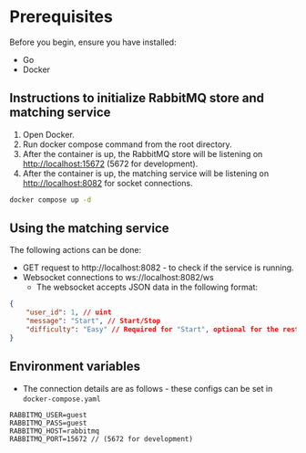 # Prerequisites

Before you begin, ensure you have installed:

- Go
- Docker

## Instructions to initialize RabbitMQ store and matching service

1. Open Docker.
2. Run docker compose command from the root directory. 
3. After the container is up, the RabbitMQ store will be listening on [http://localhost:15672](http://localhost:15672) (5672 for development).
4. After the container is up, the matching service will be listening on [http://localhost:8082](http://localhost:8082) for socket connections. 

```bash
docker compose up -d
```

## Using the matching service

The following actions can be done:

- GET request to http://localhost:8082 - to check if the service is running.
- Websocket connections to ws://localhost:8082/ws
  - The websocket accepts JSON data in the following format:

```json
{
    "user_id": 1, // uint
    "message": "Start", // Start/Stop
    "difficulty": "Easy" // Required for "Start", optional for the rest - Easy/Medium/Hard
}
```

## Environment variables 

- The connection details are as follows - these configs can be set in `docker-compose.yaml`

```env
RABBITMQ_USER=guest
RABBITMQ_PASS=guest
RABBITMQ_HOST=rabbitmq
RABBITMQ_PORT=15672 // (5672 for development)
```